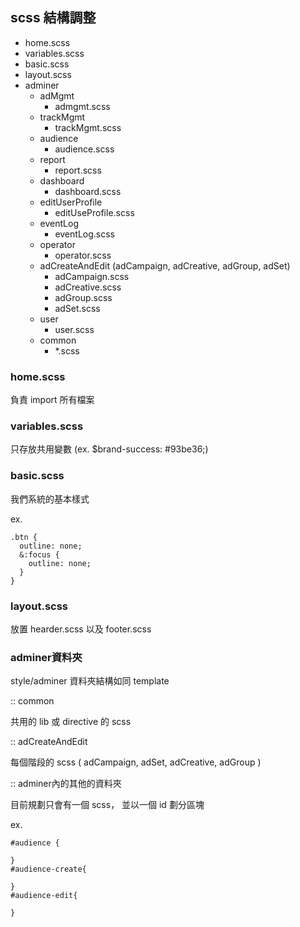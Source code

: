 ## scss 結構調整

* home.scss
* variables.scss
* basic.scss
* layout.scss
* adminer
  * adMgmt
    * admgmt.scss
  * trackMgmt
    * trackMgmt.scss
  * audience
    * audience.scss
  * report
    * report.scss
  * dashboard
    * dashboard.scss
  * editUserProfile
    * editUseProfile.scss
  * eventLog
    * eventLog.scss
  * operator
    * operator.scss
  * adCreateAndEdit (adCampaign, adCreative, adGroup, adSet)
    * adCampaign.scss
    * adCreative.scss
    * adGroup.scss
    * adSet.scss
  * user
    * user.scss
  * common
    * *.scss


### home.scss

負責 import 所有檔案

### variables.scss

只存放共用變數 (ex. $brand-success: #93be36;)

### basic.scss

我們系統的基本樣式 

ex. 

```
.btn {
  outline: none;
  &:focus {
    outline: none;
  }
}
```

### layout.scss

放置 hearder.scss 以及 footer.scss

### adminer資料夾

   style/adminer 資料夾結構如同 template

:: common

共用的 lib 或 directive 的 scss

:: adCreateAndEdit

每個階段的 scss ( adCampaign, adSet, adCreative, adGroup )

:: adminer內的其他的資料夾

目前規劃只會有一個 scss， 並以一個 id 劃分區塊

ex.

```
#audience {

}
#audience-create{

}
#audience-edit{

}
```



